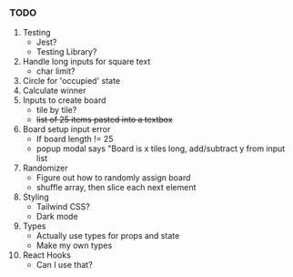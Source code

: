 ### TODO

1. Testing
   - Jest?
   - Testing Library?
1. Handle long inputs for square text
   - char limit?
1. Circle for 'occupied' state
1. Calculate winner
1. Inputs to create board
   - tile by tile?
   - ~~list of 25 items pasted into a textbox~~
1. Board setup input error
   - If board length != 25
   - popup modal says "Board is x tiles long, add/subtract y from input list
1. Randomizer
   - Figure out how to randomly assign board
   - shuffle array, then slice each next element
1. Styling
   - Tailwind CSS?
   - Dark mode
1. Types
   - Actually use types for props and state
   - Make my own types
1. React Hooks
   - Can I use that?
